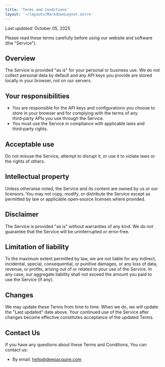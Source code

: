 ```yaml
---
title: 'Terms and Conditions'
layout: '~/layouts/MarkdownLayout.astro'
---
```


_Last updated_: October 05, 2025

Please read these terms carefully before using our website and software (the "Service").

## Overview

The Service is provided "as is" for your personal or business use. We do not collect personal data by default and any API keys you provide are stored locally in your browser, not on our servers.

## Your responsibilities

- You are responsible for the API keys and configurations you choose to store in your browser and for complying with the terms of any third‑party APIs you use through the Service.
- You must use the Service in compliance with applicable laws and third‑party rights.

## Acceptable use

Do not misuse the Service, attempt to disrupt it, or use it to violate laws or the rights of others.

## Intellectual property

Unless otherwise noted, the Service and its content are owned by us or our licensors. You may not copy, modify, or distribute the Service except as permitted by law or applicable open‑source licenses where provided.

## Disclaimer

The Service is provided "as is" without warranties of any kind. We do not guarantee that the Service will be uninterrupted or error‑free.

## Limitation of liability

To the maximum extent permitted by law, we are not liable for any indirect, incidental, special, consequential, or punitive damages, or any loss of data, revenue, or profits, arising out of or related to your use of the Service. In any case, our aggregate liability shall not exceed the amount you paid to use the Service (if any).

## Changes

We may update these Terms from time to time. When we do, we will update the "Last updated" date above. Your continued use of the Service after changes become effective constitutes acceptance of the updated Terms.

## Contact Us

If you have any questions about these Terms and Conditions, You can contact us:

- By email: hello@deepacquire.com
